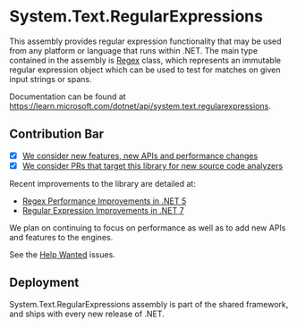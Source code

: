 # System.Text.RegularExpressions
This assembly provides regular expression functionality that may be used from any platform or language that runs within .NET. The main type contained in the assembly is [Regex](https://learn.microsoft.com/en-us/dotnet/api/system.text.regularexpressions.regex) class, which represents an immutable regular expression object which can be used to test for matches on given input strings or spans.

Documentation can be found at https://learn.microsoft.com/dotnet/api/system.text.regularexpressions.

## Contribution Bar
- [x] [We consider new features, new APIs and performance changes](../../libraries/README.md#primary-bar)
- [x] [We consider PRs that target this library for new source code analyzers](../../libraries/README.md#secondary-bars)

Recent improvements to the library are detailed at:
- [Regex Performance Improvements in .NET 5](https://devblogs.microsoft.com/dotnet/regex-performance-improvements-in-net-5/)
- [Regular Expression Improvements in .NET 7](https://devblogs.microsoft.com/dotnet/regular-expression-improvements-in-dotnet-7/)

We plan on continuing to focus on performance as well as to add new APIs and features to the engines.

See the [Help Wanted](https://github.com/dotnet/runtime/issues?q=is%3Aissue+is%3Aopen+label%3A%22help+wanted%22+label%3Aarea-System.Text.RegularExpressions) issues.

## Deployment
System.Text.RegularExpressions assembly is part of the shared framework, and ships with every new release of .NET.

